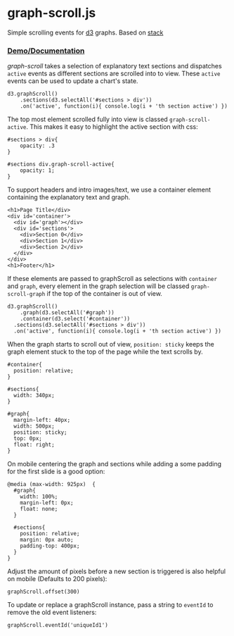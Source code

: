 # graph-scroll.js

Simple scrolling events for [d3](https://github.com/mbostock/d3) graphs. Based on [stack](https://github.com/mbostock/stack.git)

### [Demo/Documentation](http://1wheel.github.io/graph-scroll/)

*graph-scroll* takes a selection of explanatory text sections and dispatches `active` events as different sections are scrolled into to view. These `active` events can be used to update a chart's state.

```
d3.graphScroll()
    .sections(d3.selectAll('#sections > div'))
    .on('active', function(i){ console.log(i + 'th section active') })
```

The top most element scrolled fully into view is classed `graph-scroll-active`. This makes it easy to highlight the active section with css: 

```
#sections > div{
	opacity: .3
} 

#sections div.graph-scroll-active{
	opacity: 1;
}
```

To support headers and intro images/text, we use a container element containing the explanatory text and graph.

```
<h1>Page Title</div>
<div id='container'>
  <div id='graph'></div>
  <div id='sections'>
    <div>Section 0</div>
    <div>Section 1</div>
    <div>Section 2</div>
  </div>
</div>
<h1>Footer</h1>
```

If these elements are passed to graphScroll as selections with `container` and `graph`, every element in the graph selection will be classed `graph-scroll-graph` if the top of the container is out of view. 

```
d3.graphScroll()
	.graph(d3.selectAll('#graph'))
	.container(d3.select('#container'))
  .sections(d3.selectAll('#sections > div'))
  .on('active', function(i){ console.log(i + 'th section active') })

```

When the graph starts to scroll out of view, `position: sticky` keeps the graph element stuck to the top of the page while the text scrolls by.

```
#container{
  position: relative;
}

#sections{
  width: 340px;
}

#graph{
  margin-left: 40px;
  width: 500px;
  position: sticky;
  top: 0px;
  float: right;
}
```


On mobile centering the graph and sections while adding a some padding for the first slide is a good option:

```
@media (max-width: 925px)  {
  #graph{
    width: 100%;
    margin-left: 0px;
    float: none;
  }

  #sections{
    position: relative;
    margin: 0px auto;
    padding-top: 400px;
  }
}
```

Adjust the amount of pixels before a new section is triggered is also helpful on mobile (Defaults to 200 pixels):

```
graphScroll.offset(300)
```

To update or replace a graphScroll instance, pass a string to `eventId` to remove the old event listeners: 

```
graphScroll.eventId('uniqueId1')
```
